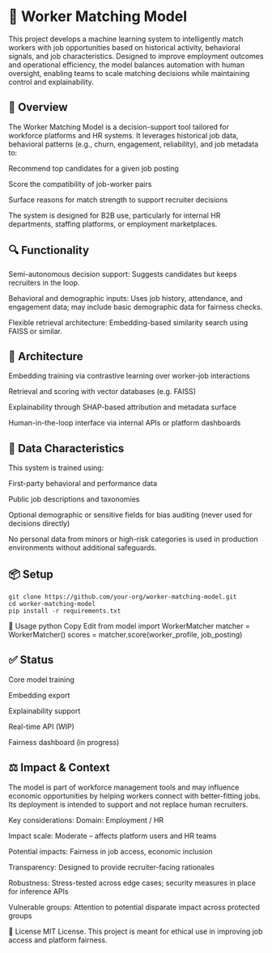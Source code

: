 # 🧠 Worker Matching Model
This project develops a machine learning system to intelligently match workers with job opportunities based on historical activity, behavioral signals, and job characteristics. Designed to improve employment outcomes and operational efficiency, the model balances automation with human oversight, enabling teams to scale matching decisions while maintaining control and explainability.

## 🚀 Overview
The Worker Matching Model is a decision-support tool tailored for workforce platforms and HR systems. It leverages historical job data, behavioral patterns (e.g., churn, engagement, reliability), and job metadata to:

Recommend top candidates for a given job posting

Score the compatibility of job-worker pairs

Surface reasons for match strength to support recruiter decisions

The system is designed for B2B use, particularly for internal HR departments, staffing platforms, or employment marketplaces.

## 🔍 Functionality
Semi-autonomous decision support: Suggests candidates but keeps recruiters in the loop.

Behavioral and demographic inputs: Uses job history, attendance, and engagement data; may include basic demographic data for fairness checks.

Flexible retrieval architecture: Embedding-based similarity search using FAISS or similar.

## 🧱 Architecture
Embedding training via contrastive learning over worker-job interactions

Retrieval and scoring with vector databases (e.g. FAISS)

Explainability through SHAP-based attribution and metadata surface

Human-in-the-loop interface via internal APIs or platform dashboards

## 🔐 Data Characteristics
This system is trained using:

First-party behavioral and performance data

Public job descriptions and taxonomies

Optional demographic or sensitive fields for bias auditing (never used for decisions directly)

No personal data from minors or high-risk categories is used in production environments without additional safeguards.

## 📦 Setup
```
git clone https://github.com/your-org/worker-matching-model.git
cd worker-matching-model
pip install -r requirements.txt
```
🧪 Usage
python
Copy
Edit
from model import WorkerMatcher
matcher = WorkerMatcher()
scores = matcher.score(worker_profile, job_posting)

## ✅ Status
 Core model training

 Embedding export

 Explainability support

 Real-time API (WIP)

 Fairness dashboard (in progress)

## ⚖️ Impact & Context
The model is part of workforce management tools and may influence economic opportunities by helping workers connect with better-fitting jobs. Its deployment is intended to support and not replace human recruiters.

Key considerations:
Domain: Employment / HR

Impact scale: Moderate – affects platform users and HR teams

Potential impacts: Fairness in job access, economic inclusion

Transparency: Designed to provide recruiter-facing rationales

Robustness: Stress-tested across edge cases; security measures in place for inference APIs

Vulnerable groups: Attention to potential disparate impact across protected groups

📄 License
MIT License. This project is meant for ethical use in improving job access and platform fairness.

